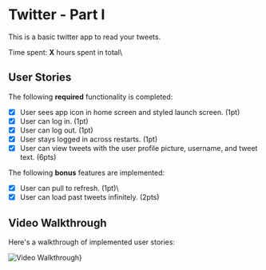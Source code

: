 # Twitter - Part I

This is a basic twitter app to read your tweets.

Time spent: **X** hours spent in total\

## User Stories

The following **required** functionality is completed:

- [x] User sees app icon in home screen and styled launch screen. (1pt)
- [x] User can log in. (1pt)
- [x] User can log out. (1pt)
- [x] User stays logged in across restarts. (1pt)
- [x] User can view tweets with the user profile picture, username, and tweet text. (6pts)

The following **bonus** features are implemented:

- [x] User can pull to refresh. (1pt)\
- [x] User can load past tweets infinitely. (2pts)

## Video Walkthrough

Here's a walkthrough of implemented user stories:

<img src='https://github.com/jaros004/COP4655/blob/458175ff4e2f2fe4645ce96bd7b223b1e3221f8b/twitter.gif' alt='Video Walkthrough' />}

